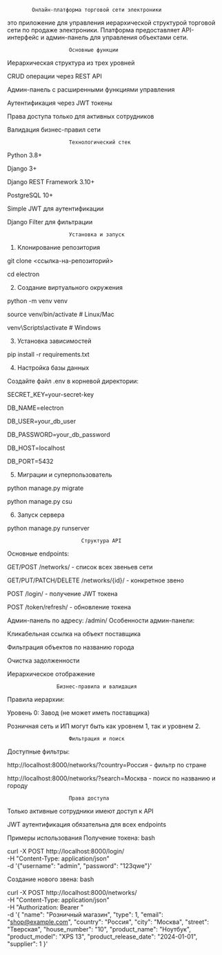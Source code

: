             Онлайн-платформа торговой сети электроники

это приложение для управления иерархической структурой торговой сети по продаже электроники. 
Платформа предоставляет API-интерфейс и админ-панель для управления объектами сети.

                        Основные функции

Иерархическая структура из трех уровней

CRUD операции через REST API

Админ-панель с расширенными функциями управления

Аутентификация через JWT токены

Права доступа только для активных сотрудников

Валидация бизнес-правил сети

                        Технологический стек

Python 3.8+

Django 3+

Django REST Framework 3.10+

PostgreSQL 10+

Simple JWT для аутентификации

Django Filter для фильтрации

                        Установка и запуск
1. Клонирование репозитория

git clone <ссылка-на-репозиторий>

cd electron

2. Создание виртуального окружения

python -m venv venv

source venv/bin/activate  # Linux/Mac

venv\Scripts\activate  # Windows

3. Установка зависимостей

pip install -r requirements.txt

4. Настройка базы данных

Создайте файл .env в корневой директории:

SECRET_KEY=your-secret-key

DB_NAME=electron

DB_USER=your_db_user

DB_PASSWORD=your_db_password

DB_HOST=localhost

DB_PORT=5432

5. Миграции и суперпользователь

python manage.py migrate

python manage.py csu

6. Запуск сервера

python manage.py runserver

                            Структура API
Основные endpoints:

GET/POST /networks/ - список всех звеньев сети

GET/PUT/PATCH/DELETE /networks/{id}/ - конкретное звено

POST /login/ - получение JWT токена

POST /token/refresh/ - обновление токена

Админ-панель по адресу: /admin/
Особенности админ-панели:

Кликабельная ссылка на объект поставщика

Фильтрация объектов по названию города

Очистка задолженности 

Иерархическое отображение 


                    Бизнес-правила и валидация


Правила иерархии:

Уровень 0: Завод (не может иметь поставщика)

Розничная сеть и ИП могут быть как уровнем 1, так и уровнем 2.

                        Фильтрация и поиск
Доступные фильтры:

http://localhost:8000/networks/?country=Россия - фильтр по стране

http://localhost:8000/networks/?search=Москва - поиск по названию и городу


                        Права доступа

Только активные сотрудники имеют доступ к API

JWT аутентификация обязательна для всех endpoints

Примеры использования
Получение токена:
bash

curl -X POST http://localhost:8000/login/ \
  -H "Content-Type: application/json" \
  -d '{"username": "admin", "password": "123qwe"}'

Создание нового звена:
bash

curl -X POST http://localhost:8000/networks/ \
  -H "Content-Type: application/json" \
  -H "Authorization: Bearer <token>" \
  -d '{
    "name": "Розничный магазин",
    "type": 1,
    "email": "shop@example.com",
    "country": "Россия",
    "city": "Москва",
    "street": "Тверская",
    "house_number": "10",
    "product_name": "Ноутбук",
    "product_model": "XPS 13",
    "product_release_date": "2024-01-01",
    "supplier": 1
  }'


